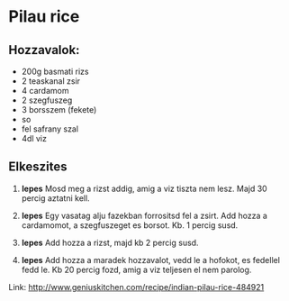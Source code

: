 # Pilau rice

## Hozzavalok:
- 200g basmati rizs
- 2 teaskanal zsir
- 4 cardamom
- 2 szegfuszeg
- 3 borsszem (fekete)
- so
- fel safrany szal
- 4dl viz

## Elkeszites

1. **lepes**
Mosd meg a rizst addig, amig a viz tiszta nem lesz. Majd 30 percig aztatni kell.

1. **lepes**
Egy vasatag alju fazekban forrositsd fel a zsirt. Add hozza a cardamomot, a szegfuszeget es borsot. Kb. 1 percig susd.

1. **lepes**
Add hozza a rizst, majd kb 2 percig susd.

1. **lepes**
Add hozza a maradek hozzavalot, vedd le a hofokot, es fedellel fedd le. Kb 20 percig fozd, amig a viz teljesen el nem parolog.

Link: http://www.geniuskitchen.com/recipe/indian-pilau-rice-484921